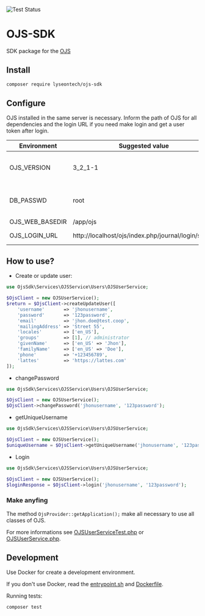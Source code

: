 ![Test Status](https://github.com/lyseontech/ojs-sdk/workflows/ci/badge.svg?branch=main)

# OJS-SDK

SDK package for the [OJS](https://pkp.sfu.ca/ojs/)

## Install

```bash
composer require lyseontech/ojs-sdk
```

## Configure

OJS installed in the same server is necessary. Inform the path of OJS for all dependencies and the login URL if you need make login and get a user token after login.

| Environment     | Suggested value                                 | Usage                                     |
| --------------- | ----------------------------------------------- | ----------------------------------------- |
| OJS_VERSION     | 3_2_1-1                                         | Setup development environment with Docker |
| DB_PASSWD       | root                                            | Setup development environment with Docker |
| OJS_WEB_BASEDIR | /app/ojs                                        | For make all                              |
| OJS_LOGIN_URL   | http://localhost/ojs/index.php/journal/login/signIn | Only for login                            |

## How to use?

* Create or update user:
```php
use OjsSdk\Services\OJSService\Users\OJSUserService;

$OjsClient = new OJSUserService();
$return = $OjsClient->createUpdateUser([
    'username'       => 'jhonusername',
    'password'       => '123password',
    'email'          => 'jhon.doe@test.coop',
    'mailingAddress' => 'Street 55',
    'locales'        => ['en_US'],
    'groups'         => [1], // administrator
    'givenName'      => ['en_US' => 'Jhon'],
    'familyName'     => ['en_US' => 'Doe'],
    'phone'          => '+123456789',
    'lattes'         => 'https://lattes.com'
]);
```
* changePassword

```php
use OjsSdk\Services\OJSService\Users\OJSUserService;

$OjsClient = new OJSUserService();
$OjsClient->changePassword('jhonusername', '123password');
```
* getUniqueUsername

```php
use OjsSdk\Services\OJSService\Users\OJSUserService;

$OjsClient = new OJSUserService();
$uniqueUsername = $OjsClient->getUniqueUsername('jhonusername', '123password');
```

* Login

```php
use OjsSdk\Services\OJSService\Users\OJSUserService;

$OjsClient = new OJSUserService();
$loginResponse = $OjsClient->login('jhonusername', '123password');
```

### Make anyfing

The method `OjsProvider::getApplication();` make all necessary to use all classes of OJS.

For more informations see [OJSUserServiceTest.php](tests/Services/OJSService/Users/OJSUserServiceTest.php) or [OJSUserService.php](src/Services/OJSService/Users/OJSUserService.php).


## Development

Use Docker for create a development environment.

If you don't use Docker, read the [entrypoint.sh](.docker/php7/entrypoint.sh) and [Dockerfile](.docker/php7/Dockerfile).

Running tests:

```bash
composer test
```